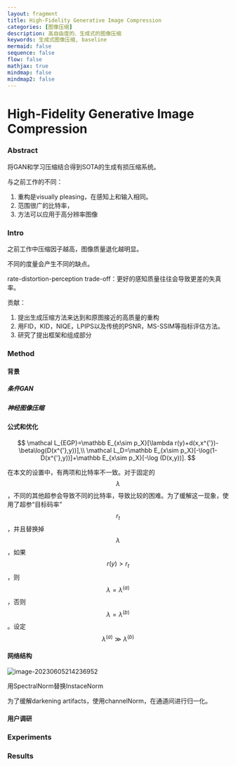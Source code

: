 ```yaml
---
layout: fragment
title: High-Fidelity Generative Image Compression
categories: [图像压缩]
description: 高自由度的、生成式的图像压缩
keywords: 生成式图像压缩, baseline
mermaid: false
sequence: false
flow: false
mathjax: true
mindmap: false
mindmap2: false
---
```

# High-Fidelity Generative Image Compression

### Abstract

将GAN和学习压缩结合得到SOTA的生成有损压缩系统。

与之前工作的不同：

1. 重构是visually pleasing，在感知上和输入相同。
2. 范围很广的比特率，
3. 方法可以应用于高分辨率图像

### Intro

之前工作中压缩因子越高，图像质量退化越明显。

不同的度量会产生不同的缺点。

rate-distortion-perception trade-off：更好的感知质量往往会导致更差的失真率。

贡献：

1. 提出生成压缩方法来达到和原图接近的高质量的重构
2. 用FID，KID，NIQE，LPIPS以及传统的PSNR，MS-SSIM等指标评估方法。
3. 研究了提出框架和组成部分

### Method

#### 背景

##### 条件GAN

##### 神经图像压缩

#### 公式和优化

$$
\mathcal L_{EGP}=\mathbb E_{x\sim p_X}[\lambda r(y)+d(x,x^{'})-\beta\log(D(x^{'},y))],\\
\mathcal L_D=\mathbb E_{x\sim p_X}[-\log(1-D(x^{'},y))]+\mathbb E_{x\sim p_X}[-\log (D(x,y))].
$$

在本文的设置中，有两项和比特率不一致。对于固定的$$\lambda$$，不同的其他超参会导致不同的比特率，导致比较的困难。为了缓解这一现象，使用了超参“目标码率”$$r_t$$，并且替换掉$$\lambda$$，如果$$r(y)>r_t$$，则$$\lambda=\lambda^{(a)}$$，否则$$\lambda=\lambda^{(b)}$$。设定$$\lambda^{(a)}\gg\lambda^{(b)}$$

#### 网络结构

![image-20230605214236952](/images/assets/image-20230605214236952.png)

用SpectralNorm替换InstaceNorm

为了缓解darkening artifacts，使用channelNorm，在通道间进行归一化。

#### 用户调研

### Experiments

### Results
